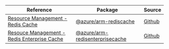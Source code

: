 | Reference | Package | Source |
|---|---|---|
|[Resource Management - Redis Cache](arm-rediscache-readme)|[@azure/arm-rediscache](https://www.npmjs.com/package/@azure/arm-rediscache)|[Github](https://github.com/Azure/azure-sdk-for-js/blob/main/sdk/redis/arm-rediscache)|
|[Resouce Management - Redis Enterprise Cache](arm-redisenterprisecache-readme)|[@azure/arm-redisenterprisecache](https://www.npmjs.com/package/@azure/arm-redisenterprisecache)|[Github](https://github.com/Azure/azure-sdk-for-js/blob/main/sdk/redisenterprise/arm-redisenterprisecache)|

